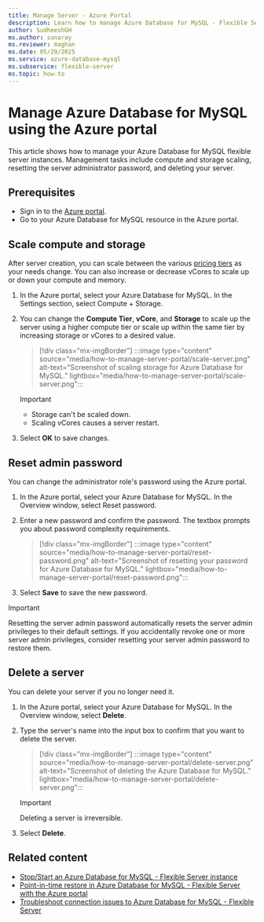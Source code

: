 ```yaml
---
title: Manage Server - Azure Portal
description: Learn how to manage Azure Database for MySQL - Flexible Server from the Azure portal.
author: SudheeshGH
ms.author: sunaray
ms.reviewer: maghan
ms.date: 05/20/2025
ms.service: azure-database-mysql
ms.subservice: flexible-server
ms.topic: how-to
---
```



# Manage Azure Database for MySQL using the Azure portal

This article shows how to manage your Azure Database for MySQL flexible server instances. Management tasks include compute and storage scaling, resetting the server administrator password, and deleting your server.

## Prerequisites

- Sign in to the [Azure portal](https://portal.azure.com).
- Go to your Azure Database for MySQL resource in the Azure portal.

## Scale compute and storage

After server creation, you can scale between the various [pricing tiers](https://azure.microsoft.com/pricing/details/mysql/) as your needs change. You can also increase or decrease vCores to scale up or down your compute and memory.

1. In the Azure portal, select your Azure Database for MySQL. In the Settings section, select Compute + Storage.

1. You can change the **Compute Tier**, **vCore**, and **Storage** to scale up the server using a higher compute tier or scale up within the same tier by increasing storage or vCores to a desired value.

   > [!div class="mx-imgBorder"]
   > :::image type="content" source="media/how-to-manage-server-portal/scale-server.png" alt-text="Screenshot of scaling storage for Azure Database for MySQL." lightbox="media/how-to-manage-server-portal/scale-server.png":::

   > [!IMPORTANT]  
      > - Storage can't be scaled down.
      > - Scaling vCores causes a server restart.

1. Select **OK** to save changes.

## Reset admin password

You can change the administrator role's password using the Azure portal.

1. In the Azure portal, select your Azure Database for MySQL. In the Overview window, select Reset password.

1. Enter a new password and confirm the password. The textbox prompts you about password complexity requirements.

   > [!div class="mx-imgBorder"]
   > :::image type="content" source="media/how-to-manage-server-portal/reset-password.png" alt-text="Screenshot of resetting your password for Azure Database for MySQL." lightbox="media/how-to-manage-server-portal/reset-password.png":::

1. Select **Save** to save the new password.

> [!Important]
> Resetting the server admin password automatically resets the server admin privileges to their default settings. If you accidentally revoke one or more server admin privileges, consider resetting your server admin password to restore them.


## Delete a server

You can delete your server if you no longer need it.

1. In the Azure portal, select your Azure Database for MySQL. In the Overview window, select **Delete**.

1. Type the server's name into the input box to confirm that you want to delete the server.

   > [!div class="mx-imgBorder"]
   > :::image type="content" source="media/how-to-manage-server-portal/delete-server.png" alt-text="Screenshot of deleting the Azure Database for MySQL." lightbox="media/how-to-manage-server-portal/delete-server.png":::

   > [!IMPORTANT]  
   > Deleting a server is irreversible.

1. Select **Delete**.

## Related content

- [Stop/Start an Azure Database for MySQL - Flexible Server instance](how-to-stop-start-server-portal.md)
- [Point-in-time restore in Azure Database for MySQL - Flexible Server with the Azure portal](how-to-restore-server-portal.md)
- [Troubleshoot connection issues to Azure Database for MySQL - Flexible Server](how-to-troubleshoot-common-connection-issues.md)
